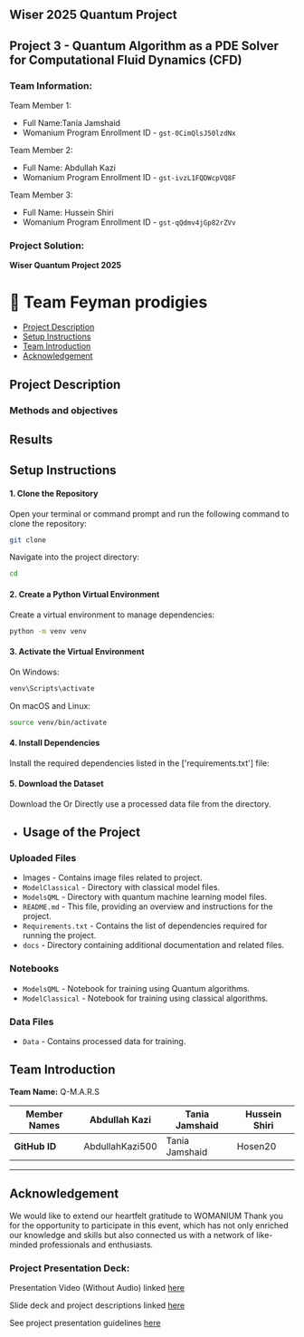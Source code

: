 
 ## Wiser 2025 Quantum Project
 ## Project 3 - Quantum Algorithm as a PDE Solver for Computational Fluid Dynamics (CFD)



### Team Information:
Team Member 1:
 - Full Name:Tania Jamshaid  
 - Womanium Program Enrollment ID - `gst-0CimQlsJ50lzdNx`


Team Member 2:
 - Full Name: Abdullah Kazi
 - Womanium Program Enrollment ID -  `gst-ivzL1FQDWcpVQ8F`


Team Member 3:
 - Full Name: Hussein Shiri
 - Womanium Program Enrollment ID - `gst-qQdmv4jGp82rZVv`


### Project Solution:
**Wiser Quantum Project 2025**
# :space_invader: Team Feyman prodigies 

  - [Project Description](#Projectdescription)
- [ Setup Instructions](#SetupInstructions)
-  [Team Introduction](#team-introduction)
- [Acknowledgement](#Acknowledgement)





## Project Description

### Methods and objectives


## Results








## Setup Instructions

#### 1. **Clone the Repository**

   Open your terminal or command prompt and run the following command to clone the repository:

   ```bash
   git clone 
```
Navigate into the project directory:
```bash
cd 
```
#### 2. **Create a Python Virtual Environment**
Create a virtual environment to manage dependencies:

```bash
python -m venv venv
```
#### 3. **Activate the Virtual Environment**
On Windows:
```bash
venv\Scripts\activate
```
On macOS and Linux:
```bash
source venv/bin/activate
```
#### 4. **Install Dependencies**
Install the required dependencies listed in the ['requirements.txt'] file:

#### 5. **Download the Dataset**
Download the 
Or 
Directly use a processed data file from the directory.
- ## Usage of the Project

### Uploaded Files


- Images - Contains image files related to project.
- `ModelClassical` - Directory with classical model files.
- `ModelsQML` - Directory with quantum machine learning model files.
- `README.md` - This file, providing an overview and instructions for the project.
- `Requirements.txt` - Contains the list of dependencies required for running the project.
- `docs` - Directory containing additional documentation and related files.

### Notebooks

- `ModelsQML` - Notebook for training using Quantum algorithms.
- `ModelClassical` - Notebook for training using classical algorithms.

### Data Files

- `Data` - Contains processed data for training.



## Team Introduction
**Team Name:** Q-M.A.R.S

|   **Member Names**| **Abdullah Kazi**                      | **Tania Jamshaid** | **Hussein Shiri** | 
|----------------|-----------------------------------|----------------------------|----------------------------|
| **GitHub ID**  | AbdullahKazi500                   | Tania Jamshaid      | Hosen20 |



----------------------

## Acknowledgement
We would like to extend our heartfelt gratitude to WOMANIUM
Thank you for the opportunity to participate in this event, which has not only enriched our knowledge and skills but also connected us with a network of like-minded professionals and enthusiasts.


### Project Presentation Deck:
Presentation Video (Without Audio) linked [here](https://drive.google.com/file/d/1mFgLBOBZYL77u7ospQwYhx0wLa-EQ5hR/view?usp=drive_link)

Slide deck and project descriptions linked [here](https://github.com/maham-khalid1/Quantum-AI-for-Climate/tree/main/docs)

See project presentation guidelines [here](https://docs.google.com/document/d/13nWF8AxFAfFYTWEYPT3BpPdYkqtxxSAjmuXj_zcMh-E/edit?usp=sharing)


